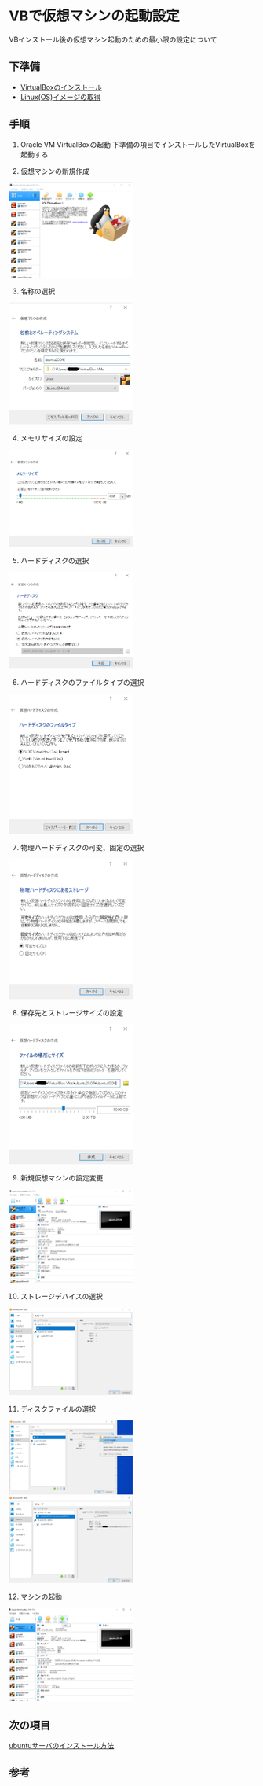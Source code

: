 # VBで仮想マシンの起動設定

VBインストール後の仮想マシン起動のための最小限の設定について

## 下準備
- [VirtualBoxのインストール](./VB_installation.md)
- [Linux(OS)イメージの取得](../Linux/get_OS_images.md)

## 手順
1. Oracle VM VirtualBoxの起動
下準備の項目でインストールしたVirtualBoxを起動する

2. 仮想マシンの新規作成

  <img src="./images/VB1.PNG" width="50%">

3. 名称の選択

  <img src="./images/VB2.png" width="50%">

4. メモリサイズの設定

  <img src="./images/VB3.PNG" width="50%">

5. ハードディスクの選択

  <img src="./images/VB4.PNG" width="50%">

6. ハードディスクのファイルタイプの選択

  <img src="./images/VB5.PNG" width="50%">

7. 物理ハードディスクの可変、固定の選択

  <img src="./images/VB6.PNG" width="50%">

8. 保存先とストレージサイズの設定

  <img src="./images/VB7.png" width="50%">

9. 新規仮想マシンの設定変更

  <img src="./images/VB8.PNG" width="50%">

10. ストレージデバイスの選択

  <img src="./images/VB9.PNG" width="50%">

11. ディスクファイルの選択

  <img src="./images/VB10.png" width="50%">
  <img src="./images/VB11.png" width="50%">

12. マシンの起動 

  <img src="./images/VB12.png" width="50%">


## 次の項目
[ubuntuサーバのインストール方法](../Linux/ubuntu/server_image_installation.md)

## 参考
